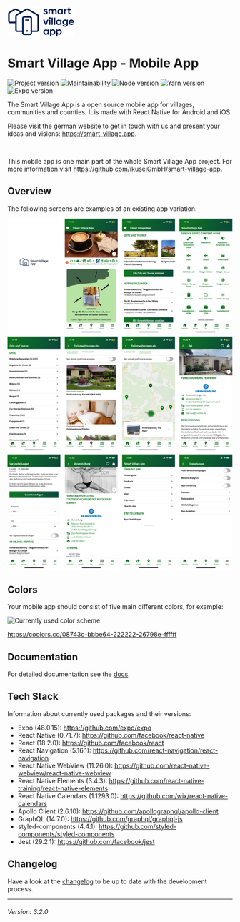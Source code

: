 <img src="./smart-village-app-logo.png" width="150">

# Smart Village App - Mobile App

![Project version](https://img.shields.io/badge/version-3.2.0-informational.svg) [![Maintainability](https://api.codeclimate.com/v1/badges/ee77a5fd8990be0158c1/maintainability)](https://codeclimate.com/github/ikuseiGmbH/smart-village-app-app/maintainability) ![Node version](https://img.shields.io/badge/node-16.13.0-informational.svg) ![Yarn version](https://img.shields.io/badge/yarn-1.22.19-informational.svg) ![Expo version](https://img.shields.io/badge/expo-48.0.15-informational.svg)

The Smart Village App is a open source mobile app for villages, communities and counties. It is made with React Native for Android and iOS.

Please visit the german website to get in touch with us and present your ideas and visions: https://smart-village.app.

&nbsp;

This mobile app is one main part of the whole Smart Village App project. For more information visit https://github.com/ikuseiGmbH/smart-village-app.

## Overview

The following screens are examples of an existing app variation.

<img alt="Example screens Smart Village App" src="./example-screens.png">

## Colors

Your mobile app should consist of five main different colors, for example:

<img alt="Currently used color scheme" src="./color_scheme-08743c-bbbe64-222222-26798e-ffffff.png" width="420">

https://coolors.co/08743c-bbbe64-222222-26798e-ffffff

## Documentation

For detailed documentation see the [docs](./docs/INDEX.md).

## Tech Stack

Information about currently used packages and their versions:

- Expo (48.0.15): https://github.com/expo/expo
- React Native (0.71.7): https://github.com/facebook/react-native
- React (18.2.0): https://github.com/facebook/react
- React Navigation (5.16.1): https://github.com/react-navigation/react-navigation
- React Native WebView (11.26.0): https://github.com/react-native-webview/react-native-webview
- React Native Elements (3.4.3): https://github.com/react-native-training/react-native-elements
- React Native Calendars (1.1293.0): https://github.com/wix/react-native-calendars
- Apollo Client (2.6.10): https://github.com/apollographql/apollo-client
- GraphQL (14.7.0): https://github.com/graphql/graphql-js
- styled-components (4.4.1): https://github.com/styled-components/styled-components
- Jest (29.2.1): https://github.com/facebook/jest

## Changelog

Have a look at the [changelog](./CHANGELOG.md) to be up to date with the development process.

---

###### Version: 3.2.0
